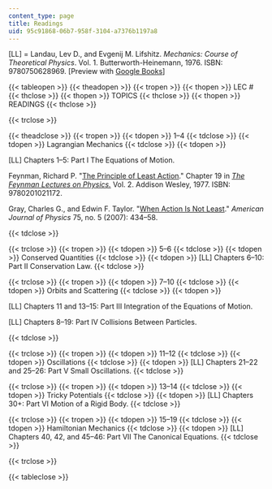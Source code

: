 ```yaml
---
content_type: page
title: Readings
uid: 95c91868-06b7-958f-3104-a7376b1197a8
---
```


\[LL\] = Landau, Lev D., and Evgenij M. Lifshitz. _Mechanics: Course of Theoretical Physics_. Vol. 1. Butterworth-Heinemann, 1976. ISBN: 9780750628969. \[Preview with [Google Books](http://books.google.com/books?id=e-xASAehg1sC&pg=PAfrontcover)\]

{{< tableopen >}}
{{< theadopen >}}
{{< tropen >}}
{{< thopen >}}
LEC #
{{< thclose >}}
{{< thopen >}}
TOPICS
{{< thclose >}}
{{< thopen >}}
READINGS
{{< thclose >}}

{{< trclose >}}

{{< theadclose >}}
{{< tropen >}}
{{< tdopen >}}
1–4
{{< tdclose >}}
{{< tdopen >}}
Lagrangian Mechanics
{{< tdclose >}}
{{< tdopen >}}


\[LL\] Chapters 1–5: Part I The Equations of Motion.

Feynman, Richard P. "[The Principle of Least Action](http://www.feynmanlectures.caltech.edu/II_19.html)." Chapter 19 in [_The Feynman Lectures on Physics._](http://www.feynmanlectures.caltech.edu/II_toc.html) Vol. 2. Addison Wesley, 1977. ISBN: 9780201021172.

Gray, Charles G., and Edwin F. Taylor. "[When Action Is Not Least](https://doi.org/10.1119/1.2710480)." _American Journal of Physics_ 75, no. 5 (2007): 434–58.


{{< tdclose >}}

{{< trclose >}}
{{< tropen >}}
{{< tdopen >}}
5–6
{{< tdclose >}}
{{< tdopen >}}
Conserved Quantities
{{< tdclose >}}
{{< tdopen >}}
\[LL\] Chapters 6–10: Part II Conservation Law.
{{< tdclose >}}

{{< trclose >}}
{{< tropen >}}
{{< tdopen >}}
7–10
{{< tdclose >}}
{{< tdopen >}}
Orbits and Scattering
{{< tdclose >}}
{{< tdopen >}}


\[LL\] Chapters 11 and 13–15: Part III Integration of the Equations of Motion.

\[LL\] Chapters 8–19: Part IV Collisions Between Particles.


{{< tdclose >}}

{{< trclose >}}
{{< tropen >}}
{{< tdopen >}}
11–12
{{< tdclose >}}
{{< tdopen >}}
Oscillations
{{< tdclose >}}
{{< tdopen >}}
\[LL\] Chapters 21–22 and 25–26: Part V Small Oscillations.
{{< tdclose >}}

{{< trclose >}}
{{< tropen >}}
{{< tdopen >}}
13–14
{{< tdclose >}}
{{< tdopen >}}
Tricky Potentials
{{< tdclose >}}
{{< tdopen >}}
\[LL\] Chapters 30+: Part VI Motion of a Rigid Body.
{{< tdclose >}}

{{< trclose >}}
{{< tropen >}}
{{< tdopen >}}
15–19
{{< tdclose >}}
{{< tdopen >}}
Hamiltonian Mechanics
{{< tdclose >}}
{{< tdopen >}}
\[LL\] Chapters 40, 42, and 45–46: Part VII The Canonical Equations.
{{< tdclose >}}

{{< trclose >}}

{{< tableclose >}}